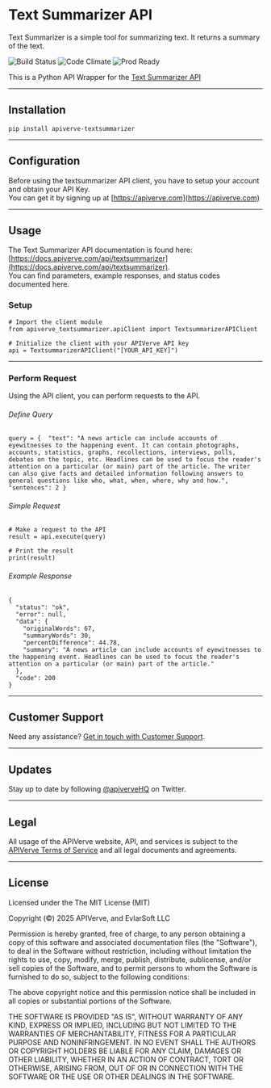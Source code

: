 Text Summarizer API
============

Text Summarizer is a simple tool for summarizing text. It returns a summary of the text.

![Build Status](https://img.shields.io/badge/build-passing-green)
![Code Climate](https://img.shields.io/badge/maintainability-B-purple)
![Prod Ready](https://img.shields.io/badge/production-ready-blue)

This is a Python API Wrapper for the [Text Summarizer API](https://apiverve.com/marketplace/api/textsummarizer)

---

## Installation
	pip install apiverve-textsummarizer

---

## Configuration

Before using the textsummarizer API client, you have to setup your account and obtain your API Key.  
You can get it by signing up at [https://apiverve.com](https://apiverve.com)

---

## Usage

The Text Summarizer API documentation is found here: [https://docs.apiverve.com/api/textsummarizer](https://docs.apiverve.com/api/textsummarizer).  
You can find parameters, example responses, and status codes documented here.

### Setup

```
# Import the client module
from apiverve_textsummarizer.apiClient import TextsummarizerAPIClient

# Initialize the client with your APIVerve API key
api = TextsummarizerAPIClient("[YOUR_API_KEY]")
```

---


### Perform Request
Using the API client, you can perform requests to the API.

###### Define Query

```
query = {  "text": "A news article can include accounts of eyewitnesses to the happening event. It can contain photographs, accounts, statistics, graphs, recollections, interviews, polls, debates on the topic, etc. Headlines can be used to focus the reader's attention on a particular (or main) part of the article. The writer can also give facts and detailed information following answers to general questions like who, what, when, where, why and how.",  "sentences": 2 }
```

###### Simple Request

```
# Make a request to the API
result = api.execute(query)

# Print the result
print(result)
```

###### Example Response

```
{
  "status": "ok",
  "error": null,
  "data": {
    "originalWords": 67,
    "summaryWords": 30,
    "percentDifference": 44.78,
    "summary": "A news article can include accounts of eyewitnesses to the happening event. Headlines can be used to focus the reader's attention on a particular (or main) part of the article."
  },
  "code": 200
}
```

---

## Customer Support

Need any assistance? [Get in touch with Customer Support](https://apiverve.com/contact).

---

## Updates
Stay up to date by following [@apiverveHQ](https://twitter.com/apiverveHQ) on Twitter.

---

## Legal

All usage of the APIVerve website, API, and services is subject to the [APIVerve Terms of Service](https://apiverve.com/terms) and all legal documents and agreements.

---

## License
Licensed under the The MIT License (MIT)

Copyright (&copy;) 2025 APIVerve, and EvlarSoft LLC

Permission is hereby granted, free of charge, to any person obtaining a copy of this software and associated documentation files (the "Software"), to deal in the Software without restriction, including without limitation the rights to use, copy, modify, merge, publish, distribute, sublicense, and/or sell copies of the Software, and to permit persons to whom the Software is furnished to do so, subject to the following conditions:

The above copyright notice and this permission notice shall be included in all copies or substantial portions of the Software.

THE SOFTWARE IS PROVIDED "AS IS", WITHOUT WARRANTY OF ANY KIND, EXPRESS OR IMPLIED, INCLUDING BUT NOT LIMITED TO THE WARRANTIES OF MERCHANTABILITY, FITNESS FOR A PARTICULAR PURPOSE AND NONINFRINGEMENT. IN NO EVENT SHALL THE AUTHORS OR COPYRIGHT HOLDERS BE LIABLE FOR ANY CLAIM, DAMAGES OR OTHER LIABILITY, WHETHER IN AN ACTION OF CONTRACT, TORT OR OTHERWISE, ARISING FROM, OUT OF OR IN CONNECTION WITH THE SOFTWARE OR THE USE OR OTHER DEALINGS IN THE SOFTWARE.